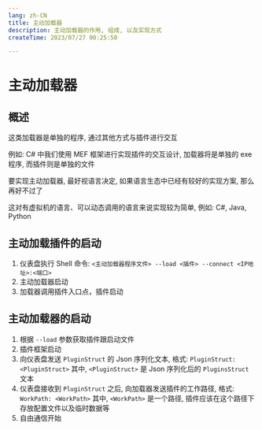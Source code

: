 ```yaml
---
lang: zh-CN
title: 主动加载器
description: 主动加载器的作用, 组成, 以及实现方式
createTime: 2023/07/27 00:25:50

---
```


# 主动加载器

## 概述

这类加载器是单独的程序, 通过其他方式与插件进行交互

例如: C# 中我们使用 MEF 框架进行实现插件的交互设计, 加载器将是单独的 exe 程序, 而插件则是单独的文件

要实现主动加载器, 最好视语言决定, 如果语言生态中已经有较好的实现方案, 那么再好不过了

这对有虚拟机的语言、可以动态调用的语言来说实现较为简单, 例如: C#, Java, Python

## 主动加载插件的启动

1. 仪表盘执行 Shell 命令: `<主动加载器程序文件> --load <插件> --connect <IP地址>:<端口>`
2. 主动加载器启动
3. 加载器调用插件入口点，插件启动

## 主动加载器的启动

1. 根据 `--load` 参数获取插件跟启动文件
2. 插件框架启动
3. 向仪表盘发送 `PluginStruct` 的 Json 序列化文本, 格式: `PluginStruct: <PluginStruct>`
   其中, `<PluginStruct>` 是 Json 序列化后的 `PluginsStruct` 文本
4. 仪表盘接收到 `PluginStruct` 之后, 向加载器发送插件的工作路径, 格式: `WorkPath: <WorkPath>`
   其中, `<WorkPath>` 是一个路径, 插件应该在这个路径下存放配置文件以及临时数据等
5. 自由通信开始
